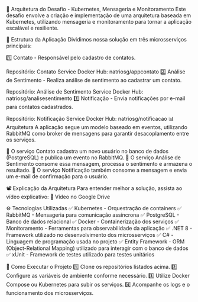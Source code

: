 🚀 Arquitetura do Desafio - Kubernetes, Mensageria e Monitoramento
Este desafio envolve a criação e implementação de uma arquitetura baseada em Kubernetes, utilizando mensageria e monitoramento para tornar a aplicação escalável e resiliente.

📌 Estrutura da Aplicação
Dividimos nossa solução em três microsserviços principais:

1️⃣ Contato - Responsável pelo cadastro de contatos.

Repositório: Contato Service
Docker Hub: natriosg/appcontato
2️⃣ Análise de Sentimento - Realiza análise de sentimento ao cadastrar um contato.

Repositório: Análise de Sentimento Service
Docker Hub: natriosg/analisesentimento
3️⃣ Notificação - Envia notificações por e-mail para contatos cadastrados.

Repositório: Notificação Service
Docker Hub: natriosg/notificacao
📊 Arquitetura
A aplicação segue um modelo baseado em eventos, utilizando RabbitMQ como broker de mensagens para garantir desacoplamento entre os serviços.


🔹 O serviço Contato cadastra um novo usuário no banco de dados (PostgreSQL) e publica um evento no RabbitMQ.
🔹 O serviço Análise de Sentimento consome essa mensagem, processa o sentimento e armazena o resultado.
🔹 O serviço Notificação também consome a mensagem e envia um e-mail de confirmação para o usuário.

📽️ Explicação da Arquitetura
Para entender melhor a solução, assista ao vídeo explicativo:
🎥 Vídeo no Google Drive

⚙️ Tecnologias Utilizadas
✅ Kubernetes - Orquestração de containers
✅ RabbitMQ - Mensageria para comunicação assíncrona
✅ PostgreSQL - Banco de dados relacional
✅ Docker - Containerização dos serviços
✅ Monitoramento - Ferramentas para observabilidade da aplicação
✅ .NET 8 - Framework utilizado no desenvolvimento dos microsserviços
✅ C# - Linguagem de programação usada no projeto
✅ Entity Framework - ORM (Object-Relational Mapping) utilizado para interagir com o banco de dados
✅ xUnit - Framework de testes utilizado para testes unitários

📌 Como Executar o Projeto
1️⃣ Clone os repositórios listados acima.
2️⃣ Configure as variáveis de ambiente conforme necessário.
3️⃣ Utilize Docker Compose ou Kubernetes para subir os serviços.
4️⃣ Acompanhe os logs e o funcionamento dos microsserviços.
